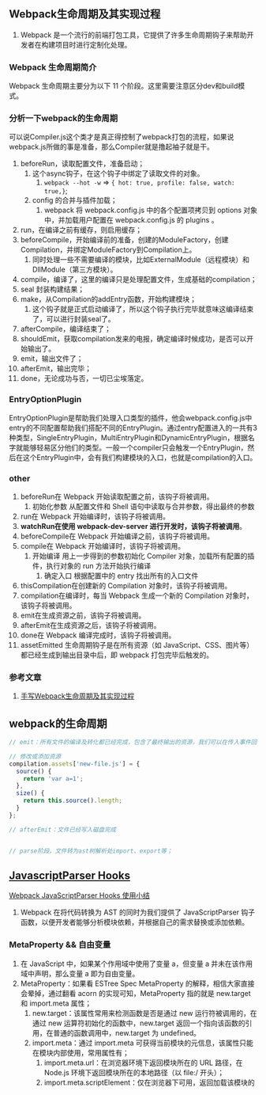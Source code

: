 ## Webpack生命周期及其实现过程

1. Webpack 是一个流行的前端打包工具，它提供了许多生命周期钩子来帮助开发者在构建项目时进行定制化处理。

### Webpack 生命周期简介

Webpack 生命周期主要分为以下 11 个阶段。这里需要注意区分dev和build模式。

### 分析一下webpack的生命周期

可以说Compiler.js这个类才是真正得控制了webpack打包的流程，如果说webpack.js所做的事是准备，那么Compiler就是撸起袖子就是干。

1. beforeRun，读取配置文件，准备启动；
   1. 这个async钩子，在这个钩子中绑定了读取文件的对象。
      1. `webpack --hot -w` => `{ hot: true, profile: false, watch: true,}`;
   2. config 的合并与插件加载；
      1. webpack 将 webpack.config.js 中的各个配置项拷贝到 options 对象中，并加载用户配置在 webpack.config.js 的 plugins 。
2. run，在编译之前有缓存，则启用缓存；
3. beforeCompile，开始编译前的准备，创建的ModuleFactory，创建Compilation，并绑定ModuleFactory到Compilation上。
   1. 同时处理一些不需要编译的模块，比如ExternalModule（远程模块）和DllModule（第三方模块）。
4. compile，编译了，这里的编译只是处理配置文件，生成基础的compilation；
5. seal 封装构建结果；
6. make，从Compilation的addEntry函数，开始构建模块；
   1. 这个钩子就是正式启动编译了，所以这个钩子执行完毕就意味这编译结束了，可以进行封装seal了。
7. afterCompile，编译结束了；
8. shouldEmit，获取compilation发来的电报，确定编译时候成功，是否可以开始输出了。
9. emit，输出文件了；
10. afterEmit，输出完毕；
11. done，无论成功与否，一切已尘埃落定。

### EntryOptionPlugin

EntryOptionPlugin是帮助我们处理入口类型的插件，他会webpack.config.js中entry的不同配置帮助我们搭配不同的EntryPlugin。通过entry配置进入的一共有3种类型，SingleEntryPlugin，MultiEntryPlugin和DynamicEntryPlugin，根据名字就能够轻易区分他们的类型。一般一个compiler只会触发一个EntryPlugin，然后在这个EntryPlugin中，会有我们构建模块的入口，也就是compilation的入口。

### other

1. beforeRun在 Webpack 开始读取配置之前，该钩子将被调用。
   1. 初始化参数 从配置文件和 Shell 语句中读取与合并参数，得出最终的参数
2. run在 Webpack 开始编译时，该钩子将被调用。
3. **watchRun在使用 webpack-dev-server 进行开发时，该钩子将被调用**。
4. beforeCompile在 Webpack 开始编译之前，该钩子将被调用。
5. compile在 Webpack 开始编译时，该钩子将被调用。
   1. 开始编译 用上一步得到的参数初始化 Compiler 对象，加载所有配置的插件，执行对象的 run 方法开始执行编译
      1. 确定入口 根据配置中的 entry 找出所有的入口文件
6. thisCompilation在创建新的 Compilation 对象时，该钩子将被调用。
7. compilation在编译时，每当 Webpack 生成一个新的 Compilation 对象时，该钩子将被调用。
8. emit在生成资源之前，该钩子将被调用。
9. afterEmit在生成资源之后，该钩子将被调用。
10. done在 Webpack 编译完成时，该钩子将被调用。
11. assetEmitted 生命周期钩子是在所有资源（如 JavaScript、CSS、图片等）都已经生成到输出目录中后，即 webpack 打包完毕后触发的。

### 参考文章

1. [手写Webpack生命周期及其实现过程](https://juejin.cn/post/7206487695123480635)

## webpack的生命周期

```js
// emit：所有文件的编译及转化都已经完成，包含了最终输出的资源，我们可以在传入事件回调的compilation.assets上拿到所需数据，其中包括即将输出的资源、代码块Chunk等等信息。

// 修改或添加资源
compilation.assets['new-file.js'] = {
  source() {
    return 'var a=1';
  },
  size() {
    return this.source().length;
  }
};

// afterEmit：文件已经写入磁盘完成


// parse阶段，文件转为ast树解析处import、export等；


```

## [JavascriptParser Hooks](https://webpack.docschina.org/api/parser/)

[Webpack JavaScriptParser Hooks 使用小结](https://juejin.cn/post/7117837829165547556)

1. Webpack 在将代码转换为 AST 的同时为我们提供了 JavaScriptParser 钩子函数，以便开发者能够分析模块依赖，并根据自己的需求替换或添加依赖。

### MetaProperty && 自由变量

1. 在 JavaScript 中，如果某个作用域中使用了变量 a，但变量 a 并未在该作用域中声明，那么变量 a 即为自由变量。
2. MetaProperty：如果看 ESTree Spec MetaProperty 的解释，相信大家直接会晕掉，通过翻看 acorn 的实现可知，MetaProperty 指的就是 new.target 和 import.meta 属性；
   1. new.target：该属性常用来检测函数是否是通过 new 运行符被调用的，在通过 new 运算符初始化的函数中，new.target 返回一个指向该函数的引用，在普通的函数调用中，new.target 为 undefined。
   2. import.meta：通过 import.meta 可获得当前模块的元信息，该属性只能在模块内部使用，常用属性有；
      1. import.meta.url：在浏览器环境下返回模块所在的 URL 路径，在 Node.js 环境下返回模块所在的本地路径（以 file:/ 开头）；
      2. import.meta.scriptElement：仅在浏览器下可用，返回加载该模块的 <script> 元素，作用等同于 document.currentScript。

### 可通过 NormalModuleFactory 获取 JavaScriptParser 实例

上例代码清晰明了，不过多阐述，只对 for 中参数的可用值进行简短介绍：

1. javascript/auto：处理 CommonJS、AMD 及 ESModule 格式的 JavaScript 模块及其依赖；
2. javascript/dynamic：处理 CommonJS 及 AMD 格式的 JavaScript 模块及其依赖；
3. javascript/esm：处理 ESModule 格式的 JavaScript 模块及其依赖。

### 钩子列表

1. 有些钩子无需调用 for 方法）；
2. evaluateTypeof：将对自由变量（或其属性）、new.target（或其属性）、import.meta（或其属性）执行 typeof 操作赋值给某一变量（或作为 if 语句的判断条件）时触发；
3. statement：通用钩子，每解析一个语句调用一次；

## dependencyTemplates

Dependency Templates 是 Webpack 4 中引入的一个新特性，它允许您使用 JavaScript 代码来定义 Webpack 构建过程中的依赖关系。 Dependency Templates 可以帮助您更灵活地处理依赖关系，并提高构建速度。

Dependency Templates 是通过 webpack.DependencyTemplates 配置项来配置的。您可以使用 JavaScript 代码定义一个或多个 Dependency Templates，并将它们添加到 webpack.config.js 文件中。
